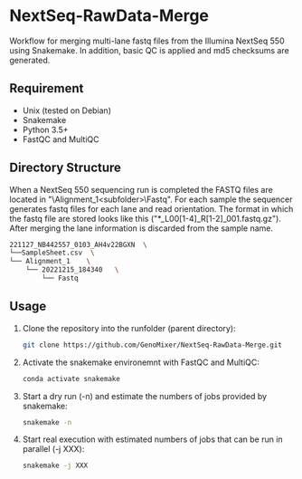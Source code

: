 # NextSeq-RawData-Merge
Workflow for merging multi-lane fastq files from the Illumina NextSeq 550 using Snakemake. In addition, basic QC is applied and md5 checksums are generated.

## Requirement
- Unix (tested on Debian)
- Snakemake
- Python 3.5+
- FastQC and MultiQC

## Directory Structure
When a NextSeq 550 sequencing run is completed the FASTQ files are located in "<run folder>\Alignment_1\<subfolder>\Fastq". For each sample the sequencer generates fastq files for each lane and read orientation. The format in which the fastq file are stored looks like this ("*_L00[1-4]_R[1-2]_001.fastq.gz"). After merging the lane information is discarded from the sample name.

```bash
221127_NB442557_0103_AH4v22BGXN  \
└──SampleSheet.csv  \
└── Alignment_1    \
    └── 20221215_184340   \
        └── Fastq
```

## Usage

1. Clone the repository into the runfolder (parent directory):

    ```bash
    git clone https://github.com/GenoMixer/NextSeq-RawData-Merge.git
    ```

2. Activate the snakemake environemnt with FastQC and MultiQC:

    ```bash
    conda activate snakemake
    ```

3. Start a dry run (-n) and estimate the numbers of jobs provided by snakemake:

    ```bash
    snakemake -n
    ```

4. Start real execution with estimated numbers of jobs that can be run in parallel (-j XXX):

    ```bash
    snakemake -j XXX 
    ```
